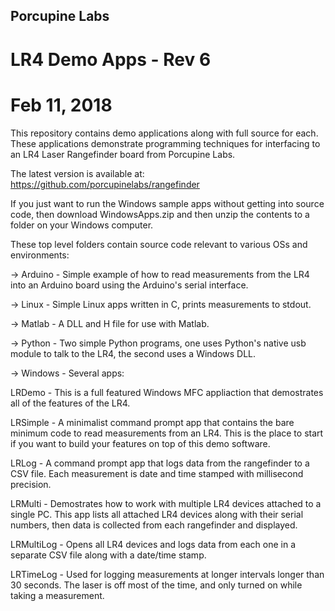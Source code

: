 ## Porcupine Labs

# LR4 Demo Apps - Rev 6

# Feb 11, 2018

This repository contains demo applications along with full source for each.  These applications demonstrate
programming techniques for interfacing to an LR4 Laser Rangefinder board from Porcupine Labs.

The latest version is available at: https://github.com/porcupinelabs/rangefinder

If you just want to run the Windows sample apps without getting into source code, then download WindowsApps.zip and then
unzip the contents to a folder on your Windows computer.

These top level folders contain source code relevant to various OSs and environments:

-> Arduino - Simple example of how to read measurements from the LR4 into an Arduino board using the Arduino's serial interface.

-> Linux - Simple Linux apps written in C, prints measurements to stdout.

-> Matlab - A DLL and H file for use with Matlab.

-> Python - Two simple Python programs, one uses Python's native usb module to talk to the LR4, the second uses a Windows DLL.

-> Windows - Several apps:

   LRDemo   - This is a full featured Windows MFC appliaction that demostrates all of the features of the LR4.

   LRSimple - A minimalist command prompt app that contains the bare minimum code to read measurements from
              an LR4.  This is the place to start if you want to build your features on top of this demo software.

   LRLog    - A command prompt app that logs data from the rangefinder to a CSV file.  Each measurement is date
              and time stamped with millisecond precision.

   LRMulti  - Demostrates how to work with multiple LR4 devices attached to a single PC.  This app lists all attached
              LR4 devices along with their serial numbers, then data is collected from each rangefinder and displayed.

   LRMultiLog - Opens all LR4 devices and logs data from each one in a separate CSV file along with
                a date/time stamp.

   LRTimeLog - Used for logging measurements at longer intervals longer than 30 seconds.  The laser is off most of the
               time, and only turned on while taking a measurement.
